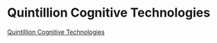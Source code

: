 # Quintillion Cognitive Technologies

[Quintillion Cognitive Technologies](https://quintillionct.github.io/)
